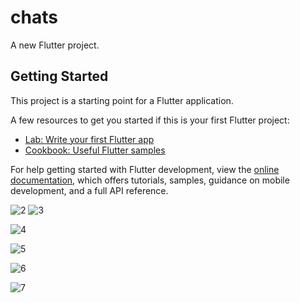 # chats

A new Flutter project.

## Getting Started

This project is a starting point for a Flutter application.

A few resources to get you started if this is your first Flutter project:

- [Lab: Write your first Flutter app](https://docs.flutter.dev/get-started/codelab)
- [Cookbook: Useful Flutter samples](https://docs.flutter.dev/cookbook)

For help getting started with Flutter development, view the
[online documentation](https://docs.flutter.dev/), which offers tutorials,
samples, guidance on mobile development, and a full API reference.

![2](https://user-images.githubusercontent.com/95576756/193965783-453e2f91-72f9-4dc6-bd3e-5b0d91a488a5.png) ![3](https://user-images.githubusercontent.com/95576756/193965833-1b3a37f3-aa56-44a0-ab8f-849a27ffcf4e.png)



![4](https://user-images.githubusercontent.com/95576756/193965841-d69236d8-05e9-430a-b5f5-552b29d157e2.png)

![5](https://user-images.githubusercontent.com/95576756/193965852-2e8f40ba-bc86-487d-bd2c-c4378944a90f.png)

![6](https://user-images.githubusercontent.com/95576756/193965861-3c586ea6-cad0-4e16-ab01-36fed080d3aa.png)

![7](https://user-images.githubusercontent.com/95576756/193965862-6d2e35f5-21ff-4979-8b5a-b26e16fbcf94.png)
